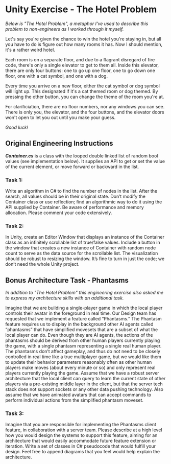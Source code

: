 # Unity Exercise - The Hotel Problem

_Below is "The Hotel Problem", a metaphor I've used to describe this problem to non-engineers as I worked through it myself._

Let's say you're given the chance to win the hotel you're staying in, but all you have to do is figure out how many rooms it has.
Now I should mention, it's a rather weird hotel.

Each room is on a separate floor, and due to a flagrant disregard of fire code, there's only a single elevator to get to them all.
Inside this elevator, there are only four buttons: one to go up one floor, one to go down one floor, one with a cat symbol, and one with a dog.

Every time you arrive on a new floor, either the cat symbol or dog symbol will light up.
This designated if it's a cat themed room or dog themed.
By pressing the other button, you can change the theme of the room you're at.

For clarificiation, there are no floor numbers, nor any windows you can see.
There is only you, the elevator, and the four buttons, and the elevator doors won't open to let you out until you make your guess.

_Good luck!_


## Original Engineering Instructions

___Container.cs___ is a class with the looped double linked list of random bool values (see implementation below).
It supplies an API to get or set the value of the current element, or move forward or backward in the list.

### Task 1:

Write an algorithm in C# to find the number of nodes in the list.
After the search, all values should be in their original state.
Don’t modify the Container class or use reflection; find an algorithmic way to do it using the API supplied by Container.
Be aware of performance and memory allocation. Please comment your code extensively.

### Task 2:

In Unity, create an Editor Window that displays an instance of the Container class as an infinitely scrollable list of true/false values.
Include a button in the window that creates a new instance of Container with random node count to serve as the data source for the scrollable list.
The visualization should be robust to resizing the window. It’s fine to turn in just the code; we don’t need the whole Unity project.

## Bonus Architecture Task - Phantasms

_In addition to "The Hotel Problem" this engineering exercise also asked me to express my architecture skills with an additional task._

Imagine that we are building a single-player game in which the local player controls their avatar in the foreground in real time. Our Design team has requested that we implement a feature called “Phantasms.” The Phantasm feature requires us to display in the background other AI agents called “phantasms” that have simplified movesets that are a subset of what the local player can do. Even though they are AI agents, the actions of the phantasms should be derived from other human players currently playing the game, with a single phantasm representing a single real human player. The phantasms don’t affect gameplay, and thus do not need to be closely controlled in real time like a true multiplayer game, but we would like them to update their behavior parameters reasonably often as other human players make moves (about every minute or so) and only represent real players currently playing the game. Assume that we have a robust server architecture that the local client can query to learn the current state of other players via a pre-existing middle layer in the client, but that the server tech stack does not support sockets or any other data pushing technology. Also assume that we have animated avatars that can accept commands to perform individual actions from the simplified phantasm moveset.

### Task 3:

Imagine that you are responsible for implementing the Phantasms client feature, in collaboration with a server team. Please describe at a high level how you would design the systems to support this feature, aiming for an architecture that would easily accommodate future feature extension or iteration. Write a set of classes in C# pseudocode that would fulfill your design. Feel free to append diagrams that you feel would help explain the architecture.

